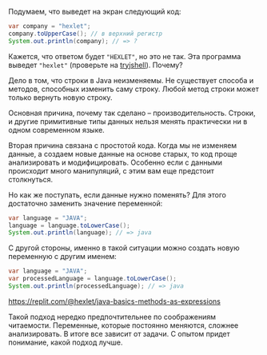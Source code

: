 Подумаем, что выведет на экран следующий код:

```java
var company = "hexlet";
company.toUpperCase(); // в верхний регистр
System.out.println(company); // => ?
```

Кажется, что ответом будет `"HEXLET"`, но это не так. Эта программа выведет `"hexlet"` (проверьте на [tryjshell](https://onecompiler.com/jshell)). Почему?

Дело в том, что строки в Java неизменяемы. Не существует способа и методов, способных изменить саму строку. Любой метод строки может только вернуть новую строку.

Основная причина, почему так сделано – производительность. Строки, и другие примитивные типы данных нельзя менять практически ни в одном современном языке.

Вторая причина связана с простотой кода. Когда мы не изменяем данные, а создаем новые данные на основе старых, то код проще анализировать и модифицировать. Особенно если с данными происходит много манипуляций, с этим вам еще предстоит столкнуться.

Но как же поступать, если данные нужно поменять? Для этого достаточно заменить значение переменной:

```java
var language = "JAVA";
language = language.toLowerCase();
System.out.println(language); // => java
```

С другой стороны, именно в такой ситуации можно создать новую переменную с другим именем:

```java
var language = "JAVA";
var processedLanguage = language.toLowerCase();
System.out.println(processedLanguage); // => java
```

https://replit.com/@hexlet/java-basics-methods-as-expressions

Такой подход нередко предпочтительнее по соображениям читаемости. Переменные, которые постоянно меняются, сложнее анализировать. В итоге все зависит от задачи. С опытом придет понимание, какой подход лучше.

